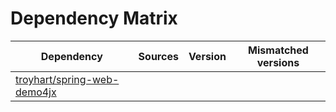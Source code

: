 # Dependency Matrix

Dependency | Sources | Version | Mismatched versions
---------- | ------- | ------- | -------------------
[troyhart/spring-web-demo4jx](https://github.com/troyhart/spring-web-demo4jx.git) |  | []() | 
